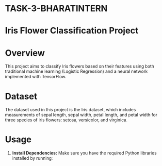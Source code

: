# TASK-3-BHARATINTERN
# Iris Flower Classification Project

# Overview
This project aims to classify Iris flowers based on their features using both traditional machine learning (Logistic Regression) and a neural network implemented with TensorFlow.

# Dataset
The dataset used in this project is the Iris dataset, which includes measurements of sepal length, sepal width, petal length, and petal width for three species of iris flowers: setosa, versicolor, and virginica.

# Usage
1. **Install Dependencies:**
   Make sure you have the required Python libraries installed by running:
   ```bash pip install pandas numpy matplotlib seaborn scikit-learn tensorflow
